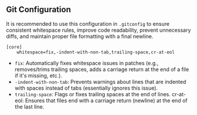 ## Git Configuration

It is recommended to use this configuration in `.gitconfig` to ensure consistent whitespace rules, improve code readability, prevent unnecessary diffs, and maintain proper file formatting with a final newline.

```
[core]
    whitespace=fix,-indent-with-non-tab,trailing-space,cr-at-eol
```

- `fix`: Automatically fixes whitespace issues in patches (e.g., removes/trims trailing spaces, adds a carriage return at the end of a file if it's missing, etc.).
- `-indent-with-non-tab`: Prevents warnings about lines that are indented with spaces instead of tabs (essentially ignores this issue).
- `trailing-space`: Flags or fixes trailing spaces at the end of lines.
cr-at-eol: Ensures that files end with a carriage return (newline) at the end of the last line.
